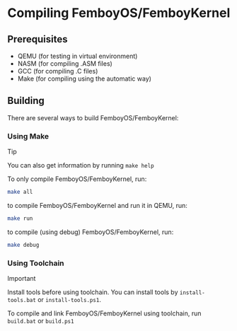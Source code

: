 # Compiling FemboyOS/FemboyKernel

## Prerequisites

- QEMU (for testing in virtual environment)
- NASM (for compiling .ASM files)
- GCC (for compiling .C files)
- Make (for compiling using the automatic way)

## Building

There are several ways to build FemboyOS/FemboyKernel:

### Using Make

> [!TIP]
> You can also get information by running `make help`

To only compile FemboyOS/FemboyKernel, run:
```bash
make all
```

to compile FemboyOS/FemboyKernel and run it in QEMU, run:
```bash
make run
```

to compile (using debug) FemboyOS/FemboyKernel, run:
```bash
make debug
```

### Using Toolchain

> [!IMPORTANT]
> Install tools before using toolchain. You can install tools by `install-tools.bat` or `install-tools.ps1`.

To compile and link FemboyOS/FemboyKernel using toolchain, run `build.bat` or `build.ps1`